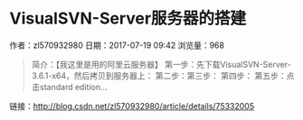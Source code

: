 # VisualSVN-Server服务器的搭建
作者：zl570932980
日期：2017-07-19 09:42
浏览量：968
> 简介：【我这里是用的阿里云服务器】 
第一步：先下载VisualSVN-Server-3.6.1-x64，然后拷贝到服务器上： 
第二步：第三步： 
第四步： 
第五步：点击standard edition...

 链接：http://blog.csdn.net/zl570932980/article/details/75332005
